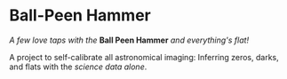 Ball-Peen Hammer
================

*A few love taps with the* **Ball Peen Hammer** *and everything's flat!*

A project to self-calibrate all astronomical imaging: Inferring zeros,
darks, and flats with the *science data alone*.
